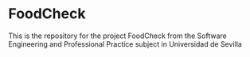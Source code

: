 # FoodCheck
This is the repository for the project FoodCheck from the Software Engineering and Professional Practice subject in Universidad de Sevilla
